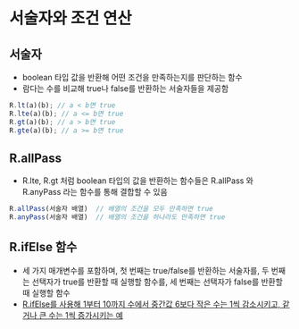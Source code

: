 # 서술자와 조건 연산

## 서술자

-   boolean 타입 값을 반환해 어떤 조건을 만족하는지를 판단하는 함수
-   람다는 수를 비교해 true나 false를 반환하는 서술자들을 제공함

```ts
R.lt(a)(b); // a < b면 true
R.lte(a)(b); // a <= b면 true
R.gt(a)(b); // a > b면 true
R.gte(a)(b); // a >= b면 true
```

## R.allPass

-   R.lte, R.gt 처럼 boolean 타입의 값을 반환하는 함수들은 R.allPass 와 R.anyPass 라는 함수를 통해 결합할 수 있음

```ts
R.allPass(서술자 배열)  // 배열의 조건을 모두 만족하면 true
R.anyPass(서술자 배열)  // 배열의 조건을 하나라도 만족하면 true
```

## R.ifElse 함수

-   세 가지 매개변수를 포함하며, 첫 번째는 true/false를 반환하는 서술자를, 두 번째는 선택자가 true를 반환할 때 실행할 함수를, 세 번째는 선택자가 false를 반환할 때 실행할 함수
-   [R.ifElse를 사용해 1부터 10까지 수에서 중간값 6보다 작은 수는 1씩 감소시키고, 같거나 큰 수는 1씩 증가시키는 예](./src/ifElse.ts)
